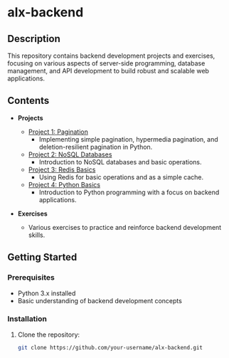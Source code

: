 # alx-backend

## Description

This repository contains backend development projects and exercises, focusing on various aspects of server-side programming, database management, and API development to build robust and scalable web applications.

## Contents

- **Projects**
  - [Project 1: Pagination](./projects/pagination)
    - Implementing simple pagination, hypermedia pagination, and deletion-resilient pagination in Python.
  - [Project 2: NoSQL Databases](./projects/nosql-databases)
    - Introduction to NoSQL databases and basic operations.
  - [Project 3: Redis Basics](./projects/redis-basics)
    - Using Redis for basic operations and as a simple cache.
  - [Project 4: Python Basics](./projects/python-basics)
    - Introduction to Python programming with a focus on backend applications.

- **Exercises**
  - Various exercises to practice and reinforce backend development skills.

## Getting Started

### Prerequisites

- Python 3.x installed
- Basic understanding of backend development concepts

### Installation

1. Clone the repository:
   ```sh
   git clone https://github.com/your-username/alx-backend.git
